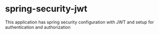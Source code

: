 # spring-security-jwt
This application has spring security configuration with JWT and setup for authentication and authorization
